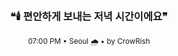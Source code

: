 <div align="center">

<br>

<h3>❝🕯️ 편안하게 보내는 저녁 시간이에요❞</h3>

<sub>07:00 PM • Seoul 🌧️ • by CrowRish</sub>

<br>

</div>